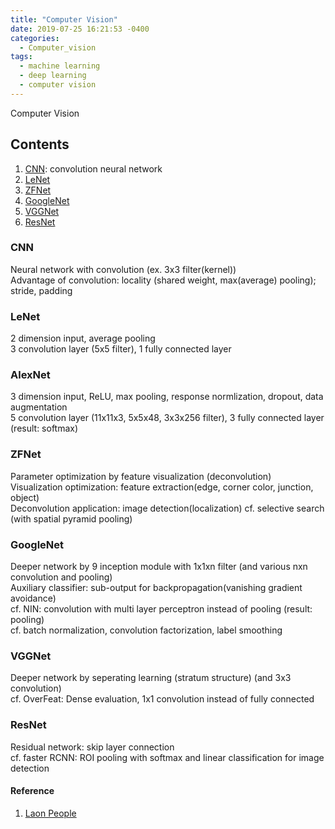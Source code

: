```yaml
---
title: "Computer Vision"
date: 2019-07-25 16:21:53 -0400
categories:
  - Computer_vision
tags:
  - machine learning
  - deep learning
  - computer vision
---
```


Computer Vision

## Contents  
  1. [CNN](#cnn): convolution neural network  
  2. [LeNet](#lenet)  
  3. [ZFNet](#zfnet)  
  4. [GoogleNet](#googlenet)  
  5. [VGGNet](#vggnet)  
  6. [ResNet](#resnet)  
  
### CNN
  Neural network with convolution (ex. 3x3 filter(kernel))  
  Advantage of convolution: locality (shared weight, max(average) pooling); stride, padding
### LeNet 
  2 dimension input, average pooling  
  3 convolution layer (5x5 filter), 1 fully connected layer
### AlexNet
  3 dimension input, ReLU, max pooling, response normlization, dropout, data augmentation  
  5 convolution layer (11x11x3, 5x5x48, 3x3x256 filter), 3 fully connected layer (result: softmax)
### ZFNet
  Parameter optimization by feature visualization (deconvolution)  
  Visualization optimization: feature extraction(edge, corner color, junction, object)  
  Deconvolution application: image detection(localization) cf. selective search (with spatial pyramid pooling)
### GoogleNet
  Deeper network by 9 inception module with 1x1xn filter (and various nxn convolution and pooling)  
  Auxiliary classifier: sub-output for backpropagation(vanishing gradient avoidance)  
  cf. NIN: convolution with multi layer perceptron instead of pooling (result: pooling)  
  cf. batch normalization, convolution factorization, label smoothing
### VGGNet
  Deeper network by seperating learning (stratum structure) (and 3x3 convolution)  
  cf. OverFeat: Dense evaluation, 1x1 convolution instead of fully connected
### ResNet
  Residual network: skip layer connection  
  cf. faster RCNN: ROI pooling with softmax and linear classification for image detection
  
#### Reference
1. [Laon People][Laon People]  

[Laon People]: http://blog.naver.com/PostList.nhn?blogId=laonple&from=postList&categoryNo=22

